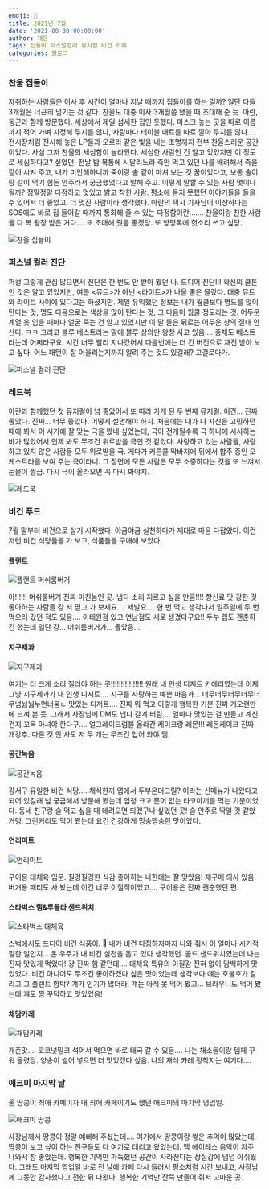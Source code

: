 ```yaml
---
emoji: 🌱
title: 2021년 7월
date: '2021-08-30 00:00:00'
author: 채윤
tags: 집들이 퍼스널컬러 뮤지컬 비건 카페
categories: 블로그
---
```


### 찬울 집들이

자취하는 사람들은 이사 후 시간이 얼마나 지날 때까지 집들이를 하는 걸까? 일단 다들 3개월은 너끈히 넘기는 것 같다. 찬울도 대충 이사 3개월쯤 됐을 때 초대해 준 듯. 아란, 동근과 함께 방문했다. 세상에서 제일 섬세한 집인 듯했다. 마스크 놓는 곳을 따로 이름까지 적어 가며 지정해 두지를 않나, 사람마다 테이블 매트를 따로 깔아 두지를 않나.... 전시장처럼 전시해 놓은 LP들과 오로라 같은 빛을 내는 조명까지 전부 찬울스러운 공간이었다. 사실 그저 찬울의 세심함이 놀라웠다. 세심한 사람인 건 알고 있었지만 이 정도로 세심하다고? 싶었던. 전날 밤 복통에 시달리느라 죽만 먹고 있던 나를 배려해서 죽을 같이 시켜 주고, 내가 미안해하니까 죽이랑 술 같이 마셔 보는 것 꿈이었다고, 보통 술이랑 같이 먹기 힘든 안주라서 궁금했었다고 말해 주고. 이렇게 말할 수 있는 사람 몇이나 될까? 정말정말 다정하고 멋있고 밝고 착한 사람. 평소에 듣지 못했던 이야기들을 들을 수 있어서 더 좋았고, 더 멋진 사람이라 생각했다. 아란의 택시 기사님이 이상하다는 SOS에도 바로 집 들어갈 때까지 통화해 줄 수 있는 다정함이란....... 찬울이랑 친한 사람들 다 복 왕창 받은 거다.... 또 초대해 줬음 좋겠당. 또 방명록에 헛소리 쓰고 싶당.

![찬울 집들이](./chanwool.png)

### 퍼스널 컬러 진단

퍼컬 그렇게 관심 많으면서 진단은 한 번도 안 받아 봤던 나. 드디어 진단!!! 확신의 쿨톤인 것은 알고 있었지만, 여름 <뮤트>가 아닌 <라이트>가 나올 줄은 몰랐다. 대충 뮤트와 라이트 사이에 있다고는 하셨지만. 제일 유익했던 정보는 내가 웜쿨보다 명도를 많이 탄다는 것, 명도 다음으로는 색상을 많이 탄다는 것, 그 다음이 웜쿨 정도라는 것. 어두운 계열 옷 입을 때마다 얼굴 죽는 건 알고 있었지만 이 말 들은 뒤로는 어두운 상의 절대 안 산다. ㅋㅋ 그리고 블루 베스트라는 말에 블루 상의만 왕창 사고 있음.... 중채도 베스트라는데 어쩌라구요. 시간 너무 빨리 지나갔어서 다음번에는 더 긴 버전으로 재진 받아 보고 싶다. 어느 패턴이 잘 어울리는지까지 알려 주는 것도 있길래? 고걸로다가.

![퍼스널 컬러 진단](./personal_color.png)

### 레드북

아란과 함께했던 첫 뮤지컬이 넘 좋았어서 또 따라 가게 된 두 번째 뮤지컬. 이건... 진짜 좋았다. 진짜... 너무 좋았다. 어떻게 설명해야 하지. 처음에는 내가 나 자신을 고민하던 때에 봐서 이 시기에 잘 맞는 극을 봤네 싶었는데, 극이 전개될수록 극 하나에 시사하는 바가 많았어서 언제 봐도 무조건 위로받을 극인 것 같았다. 사랑하고 있는 사람들, 사랑하고 있지 않은 사람들 모두 위로받을 극. 게다가 커튼콜 막바지에 뒤에서 합주 중인 오케스트라를 보여 주는 극이라니. 그 장면에 모든 사람은 모두 소중하다는 것을 또 느껴서 눈물이 찔끔. 다시 극이 올라오면 꼭 다시 봐야지.

![레드북](./redbook.png)

### 비건 푸드

7월 말부터 비건으로 살기 시작했다. 야금야금 실천하다가 제대로 마음 다잡았다. 이런저런 비건 식당들을 가 보고, 식품들을 구매해 보았다.

#### 플랜트

![플랜트 머쉬룸버거](./plant.png)

아!!!!!! 머쉬룸버거 진짜 미친놈인 곳. 냅다 소리 지르고 싶을 만큼!!!! 향신료 맛 강한 것 좋아하는 사람들 걍 저 믿고 가 보세요.... 제발요.... 한 번 먹고 생각나서 일주일에 두 번 먹으러 갔던 적도 있음.... 이태원점 있고 연남점도 새로 생겼다구요!! 두부 랩도 괜춘하긴 했는데 일단 걍... 머쉬룸버거가... 돌았음....

#### 지구제과

![지구제과](./jigoo_jegwa.png)

여기는 더 크게 소리 질러야 하는 곳!!!!!!!!!!!!!!!! 원래 내 인생 디저트 키에리였는데 이제 그냥 지구제과가 내 인생 디저트.... 지구를 사랑하는 예쁜 마음과... 너무너무너무너무너무넘눰눰누먼너뭄ㄴ 맛있는 디저트.... 진짜 뭐 먹고 이렇게 행복한 기분 진짜 개오랜만에 느껴 본 듯. 그래서 사장님께 DM도 냅다 갈겨 버림.... 얼마나 맛있는 걸 만들고 계신 건지 꼬옥 아셔야 한다구.... 얼그레이크럼블 올라간 케이크랑 레몬!!! 레몬케이크 진짜 개강추. 다른 것 안 사도 저 두 개는 무조건 업어 와야 댐.

#### 공간녹음

![공간녹음](./gonggan_nokeum.png)

강서구 유일한 비건 식당.... 채식한끼 앱에서 두부온더그릴? 이라는 신메뉴가 나왔다고 되어 있길래 넘 궁금해서 방문해 봤는데 엄청 크고 문어 없는 타코야끼를 먹는 기분이었다. 동네 친구랑 술 먹고 싶을 때 데려오면 되겠구나 싶었던 곳! 술 안주로 딱일 것 같았거덩. 그린커리도 먹어 봤는데 요건 건강하게 밍숭맹숭한 맛이었다.

#### 언리미트

![언리미트](./unlimit.png)

구이용 대체육 입문. 질겅질겅한 식감 좋아하는 나한테는 잘 맞았음! 재구매 의사 있음. 버거용 패티도 사 봤는데 이건 너무 이질적이었고.... 구이용은 진짜 괜춘했던 편.

#### 스타벅스 햄&루꼴라 샌드위치

![스타벅스 대체육](./starbucks_plant.png)

스벅에서도 드디어 비건 식품이. 🥺 내가 비건 다짐하자마자 나와 줘서 이 얼마나 시기적절한 일인지... 온 우주가 내 비건 실천을 돕고 있다 생각했던. 콜드 샌드위치였는데 나는 진짜 맛있게 먹었다! 걍 진짜 햄 같던데.... 대체육 특유의 이질감 전혀 없이 담백하게 맛있었다. 비건 아니어도 무조건 좋아하겠다 싶은 맛이었는데 생각보다 얘는 호불호가 갈리고 그 플랜트 함박? 걔가 인기가 많더라. 걔는 아직 못 먹어 봤고... 브라우니도 먹어 봤는데 걔도 짱 꾸덕하고 맛있었음!

#### 채담카레

![채담카레](./chaedam_curry.png)

개존맛.... 코코넛밀크 섞어서 먹으면 바로 태국 갈 수 있음.... 나는 채소들이랑 템페 꾸워 올렸당. 양송이 썰어 넣으면 더 맛있겠다 싶음. 나의 채식 카레 정착지는 여기다....

### 애크미 마지막 날

울 땅콩이 최애 카페이자 내 최애 카페이기도 했던 애크미의 마지막 영업일.

![애크미 땅콩](./peanut.png)

사장님께서 땅콩이 정말 예뻐해 주셨는데.... 여기에서 땅콩이랑 쌓은 추억이 많았는데. 땅콩이 보고 싶어 하는 친구들도 다 여기로 데리고 왔었는데. 맥 에이레스 음악이 자주 나와서 참 좋았는데. 행복한 기억만 가득했던 공간이 사라진다는 상실감에 넘넘 아쉬웠다. 그래도 마지막 영업일 바로 전 날에 카페 다시 들러서 평소처럼 시간 보내고, 사장님께 그동안 감사했다고 전한 뒤 나왔다. 행복한 기억만 잔뜩 만들어 줘서 고마운 곳.
